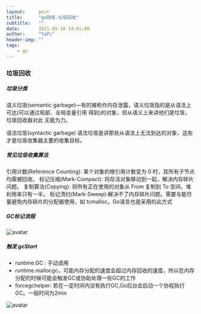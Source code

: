 ```yaml
---
layout:     post
title:      "go随笔-垃圾回收"
subtitle:   ""
date:       2021-09-10 14:01:00
author:     "YaPi"
header-img: ""
tags:
    - go
---
```


### 垃圾回收

##### 垃圾分类

语义垃圾(semantic garbage)—有的被称作内存泄露，语义垃圾指的是从语法上可达(可以通过局部、全局变量引用 得到)的对象，但从语义上来讲他们是垃圾，垃圾回收器对此 无能为力。

语法垃圾(syntactic garbage) 语法垃圾是讲那些从语法上无法到达的对象，这些才是垃圾收集器主要的收集目标。


##### 常见垃圾收集算法

引用计数(Reference Counting): 某个对象的根引用计数变为 0 时，其所有子节点均需被回收。 
标记压缩(Mark-Compact): 将存活对象移动到一起，解决内存碎片问题。
复制算法(Copying): 将所有正在使用的对象从 From 复制到 To 空间，堆利用率只有一半。
标记清扫(Mark-Sweep):解决不了内存碎片问题。需要与能尽量避免内存碎片的分配器使用，如 tcmalloc。Go语言也是采用的此方式

##### GC标记流程

![avatar](https://blog-1257627424.cos.ap-chengdu.myqcloud.com/golang/GC%E4%B8%BB%E6%B5%81%E7%A8%8B.jpg)

##### 触发 gcStart

- runtime.GC : 手动调用
- runtime.mallocgc，可能内存分配的速度会超过内存回收的速度，所以在内存分配的时候可能会触发GC或协助处理一些GC的工作
- forcegchelper: 若在一定时间内没有执行GC,Go后台会启动一个协程执行GC。一般时间为2min

![avatar](https://blog-1257627424.cos.ap-chengdu.myqcloud.com/golang/gc.svg)
